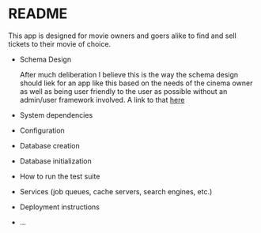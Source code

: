 # README

This app is designed for movie owners and goers alike to find and sell tickets to their movie of choice.

* Schema Design 
  
  After much deliberation I believe this is the way the schema design should liek for an app like this based on the needs of the cinema owner as well as being user friendly to the user as possible without an admin/user framework involved. A link to that [here](https://raw.githubusercontent.com/abstein/theater_challenge_final/app/assets/images/schema_design.png)
  
* System dependencies

* Configuration

* Database creation

* Database initialization

* How to run the test suite

* Services (job queues, cache servers, search engines, etc.)

* Deployment instructions

* ...
